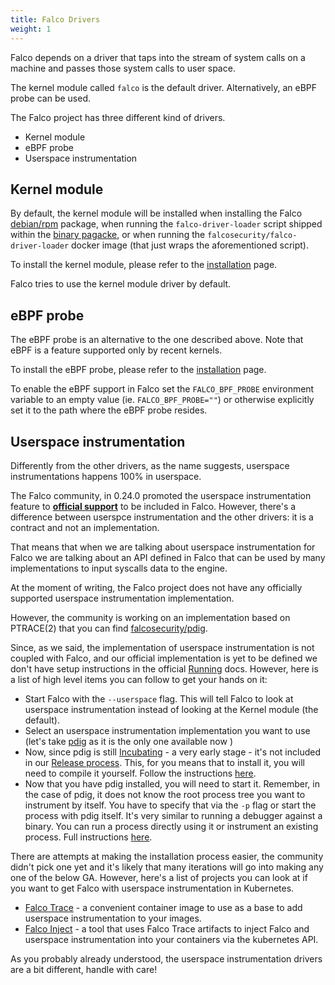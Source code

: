 ```yaml
---
title: Falco Drivers
weight: 1
---
```


Falco depends on a driver that taps into the stream of system calls on a machine and passes those system calls to user space.

The kernel module called `falco` is the default driver. Alternatively, an eBPF probe can be used. 

The Falco project has three different kind of drivers.

- Kernel module
- eBPF probe
- Userspace instrumentation

## Kernel module

By default, the kernel module will be installed when installing the Falco [debian/rpm](/docs/installation) package, when running the `falco-driver-loader` script shipped within the [binary pagacke](/docs/installation#linux-binary), or when running the `falcosecurity/falco-driver-loader` docker image (that just wraps the aforementioned script). 

To install the kernel module, please refer to the [installation](/docs/installation/#install-driver) page.

Falco tries to use the kernel module driver by default.

## eBPF probe

The eBPF probe is an alternative to the one described above. Note that eBPF is a feature supported only by recent kernels.

To install the eBPF probe, please refer to the [installation](/docs/installation/#install-driver) page.

To enable the eBPF support in Falco set the `FALCO_BPF_PROBE` environment variable to an empty value (ie. `FALCO_BPF_PROBE=""`) or otherwise explicitly set it to the path where the eBPF probe resides.

## Userspace instrumentation

Differently from the other drivers, as the name suggests, userspace instrumentations happens 100% in userspace.

The Falco community, in 0.24.0 promoted the userspace instrumentation feature to **[official support](https://github.com/falcosecurity/evolution#official-support)** to be included in Falco.
However, there's a difference between userspce instrumentation and the other drivers: it is a contract and not an implementation.

That means that when we are talking about userspace instrumentation for Falco we are talking about an API defined in Falco
that can be used by many implementations to input syscalls data to the engine.

At the moment of writing, the Falco project does not have any officially supported userspace instrumentation implementation.

However, the community is working on an implementation based on PTRACE(2)
that you can find [falcosecurity/pdig](https://github.com/falcosecurity/pdig).

Since, as we said, the implementation of userspace instrumentation is not coupled with Falco, and our official implementation
is yet to be defined we don't have setup instructions in the official [Running](/docs/running/) docs. However, here is a
list of high level items you can follow to get your hands on it:

- Start Falco with the `--userspace` flag. This will tell Falco to look at userspace instrumentation instead of looking at the Kernel module (the default).
- Select an userspace instrumentation implementation you want to use (let's take [pdig](https://github.com/falcosecurity/pdig) as it is the only one available now )
- Now, since pdig is still [Incubating](https://github.com/falcosecurity/evolution#incubating) - a very early stage - it's not included in our [Release process](https://github.com/falcosecurity/falco/blob/master/RELEASE.md). This, for you means that to install it, you will need to compile it yourself. Follow the instructions [here](https://github.com/falcosecurity/pdig#instructions).
- Now that you have pdig installed, you will need to start it. Remember, in the case of pdig, it does not know the root process tree you want to instrument by itself. You have to specify that via the  `-p` flag or start the process with pdig itself. It's very similar to running a debugger against a binary. You can run a process directly using it or instrument an existing process. Full instructions [here](https://github.com/falcosecurity/pdig#how-to-run-it).

There are attempts at making the installation process easier, the community didn't pick one yet and it's likely that many iterations will go into making any one of the below GA. However, here's a list of projects you can look at if you want to get Falco with userspace instrumentation in Kubernetes.

- [Falco Trace](https://github.com/krisnova/falco-trace) - a convenient container image to use as a base to add userspace instrumentation to your images.
- [Falco Inject](https://github.com/fntlnz/falco-inject) - a tool that uses Falco Trace artifacts to inject Falco and userspace instrumentation into your containers via the kubernetes API.

As you probably already understood, the userspace instrumentation drivers are a bit different, handle with care!
